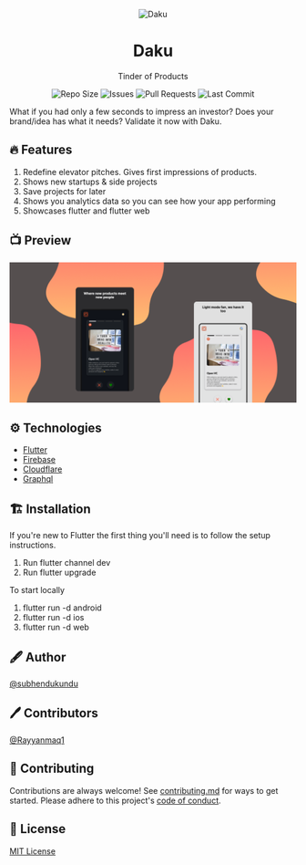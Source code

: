 <p align="center"><img src="https://daku.app/assets/assets/images/logo.png" alt="Daku" height="90px"></p>
<h1 align="center">Daku</h1>

<p align="center">
Tinder of Products
</p>

<p align="center">
<img src="https://img.shields.io/github/repo-size/subhendukundu/daku?label=Repo%20Size" alt="Repo Size">

<img src="https://img.shields.io/github/issues/subhendukundu/daku?clabel=Issues" alt="Issues">

<img src="https://img.shields.io/github/issues-pr/subhendukundu/daku?label=Pull%20Requests" alt="Pull Requests">

<img src="https://img.shields.io/github/last-commit/subhendukundu/daku?label=Last%20Commit" alt="Last Commit">

</p>
What if you had only a few seconds to impress an investor? Does your brand/idea has what it needs? Validate it now with Daku.

## 🔥 Features

1. Redefine elevator pitches. Gives first impressions of products.
2. Shows new startups & side projects
3. Save projects for later
4. Shows you analytics data so you can see how your app performing
5. Showcases flutter and flutter web

## 📺 Preview

<img src="assets\images\daku-app-features-image.png">

## ⚙️ Technologies

-   <a href="https://flutter.dev/">Flutter</a>
-   <a href="https://firebase.google.com/">Firebase</a>
-   <a href="https://www.cloudflare.com/">Cloudflare</a>
-   <a href="https://graphql.org/">Graphql</a>

## 🏗️ Installation

If you're new to Flutter the first thing you'll need is to follow the setup instructions.

1. Run flutter channel dev
2. Run flutter upgrade

To start locally

1. flutter run -d android
2. flutter run -d ios
3. flutter run -d web

## 🖋️ Author

[@subhendukundu](https://www.github.com/subhendukundu)

## 🖊️ Contributors

[@Rayyanmaq1](https://www.github.com/Rayyanmaq1)

## 🍰 Contributing

Contributions are always welcome!
See [contributing.md](contributing.md) for ways to get started.
Please adhere to this project's [code of conduct](code-of-conduct.md).

## 📜 License

[MIT License](https://github.com/subhendukundu/cool-bio-analytics/blob/main/LICENSE)
